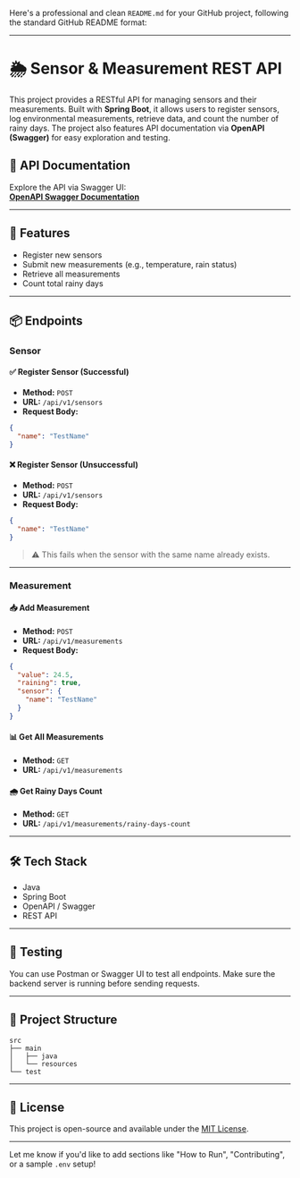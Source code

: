 Here's a professional and clean `README.md` for your GitHub project, following the standard GitHub README format:

---

# 🌦️ Sensor & Measurement REST API

This project provides a RESTful API for managing sensors and their measurements. Built with **Spring Boot**, it allows users to register sensors, log environmental measurements, retrieve data, and count the number of rainy days. The project also features API documentation via **OpenAPI (Swagger)** for easy exploration and testing.

## 🔗 API Documentation

Explore the API via Swagger UI:  
**[OpenAPI Swagger Documentation](https://)**

---

## 🚀 Features

- Register new sensors
- Submit new measurements (e.g., temperature, rain status)
- Retrieve all measurements
- Count total rainy days

---

## 📦 Endpoints

### Sensor

#### ✅ Register Sensor (Successful)
- **Method:** `POST`
- **URL:** `/api/v1/sensors`
- **Request Body:**
```json
{
  "name": "TestName"
}
```

#### ❌ Register Sensor (Unsuccessful)
- **Method:** `POST`
- **URL:** `/api/v1/sensors`
- **Request Body:**
```json
{
  "name": "TestName"
}
```
> ⚠️ This fails when the sensor with the same name already exists.

---

### Measurement

#### 📥 Add Measurement
- **Method:** `POST`
- **URL:** `/api/v1/measurements`
- **Request Body:**
```json
{
  "value": 24.5,
  "raining": true,
  "sensor": {
    "name": "TestName"
  }
}
```

#### 📊 Get All Measurements
- **Method:** `GET`
- **URL:** `/api/v1/measurements`

#### 🌧️ Get Rainy Days Count
- **Method:** `GET`
- **URL:** `/api/v1/measurements/rainy-days-count`

---

## 🛠️ Tech Stack

- Java
- Spring Boot
- OpenAPI / Swagger
- REST API

---

## 🧪 Testing

You can use Postman or Swagger UI to test all endpoints. Make sure the backend server is running before sending requests.

---

## 📂 Project Structure

```
src
├── main
│   ├── java
│   └── resources
└── test
```

---

## 📄 License

This project is open-source and available under the [MIT License](LICENSE).

---

Let me know if you'd like to add sections like "How to Run", "Contributing", or a sample `.env` setup!
